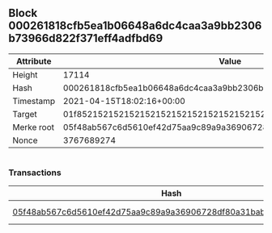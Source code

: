 ## Block 000261818cfb5ea1b06648a6dc4caa3a9bb2306b73966d822f371eff4adfbd69

Attribute | Value
--- | ---
Height | 17114
Hash | 000261818cfb5ea1b06648a6dc4caa3a9bb2306b73966d822f371eff4adfbd69
Timestamp | 2021-04-15T18:02:16+00:00
Target | 01f8521521521521521521521521521521521521521521521521521521521521
Merke root | 05f48ab567c6d5610ef42d75aa9c89a9a36906728df80a31babb274671f927e3
Nonce | 3767689274

```

```

### Transactions

Hash | Amount
--- | ---
[05f48ab567c6d5610ef42d75aa9c89a9a36906728df80a31babb274671f927e3](05f48ab567c6d5610ef42d75aa9c89a9a36906728df80a31babb274671f927e3.md) | 10.00000000 SKEPTI 
